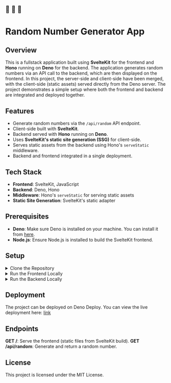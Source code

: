 🔔 🔔 🔔
---

# Random Number Generator App

## Overview

This is a fullstack application built using **SvelteKit** for the frontend and **Hono** running on **Deno** for the backend. The application generates random numbers via an API call to the backend, which are then displayed on the frontend. In this project, the server-side and client-side have been merged, with the client-side (static assets) served directly from the Deno server. The project demonstrates a simple setup where both the frontend and backend are integrated and deployed together.

## Features

- Generate random numbers via the `/api/random` API endpoint.
- Client-side built with **SvelteKit**.
- Backend served with **Hono** running on **Deno**.
- Uses **SvelteKit's static site generation (SSG)** for client-side.
- Serves static assets from the backend using Hono's `serveStatic` middleware.
- Backend and frontend integrated in a single deployment.

## Tech Stack

- **Frontend**: SvelteKit, JavaScript
- **Backend**: Deno, Hono
- **Middleware**: Hono's `serveStatic` for serving static assets
- **Static Site Generation**: SvelteKit's static adapter

## Prerequisites

- **Deno**: Make sure Deno is installed on your machine. You can install it from [here](https://deno.land/#installation).
- **Node.js**: Ensure Node.js is installed to build the SvelteKit frontend.

## Setup

<details>
<summary>Clone the Repository</summary>

```
git clone https://github.com/your-username/random-number-generator.git
cd random-number-generator
```
</details>

<details>
<summary>Run the Frontend Locally</summary>

```
cd ui
npm install
npm run dev -- --open
```
This will open the frontend on your local machine.
</details>

<details>
<summary>Run the Backend Locally</summary>

```
cd api
deno run --allow-net --allow-read app-run.js
```
Or if you've compiled the backend, run:
```
./random-api
```
</details>


## Deployment
The project can be deployed on Deno Deploy. You can view the live deployment here: [link](https://random-api-app.deno.dev/)

## Endpoints

**GET /**: Serve the frontend (static files from SvelteKit build).
**GET /api/random**: Generate and return a random number.

## License
This project is licensed under the MIT License.